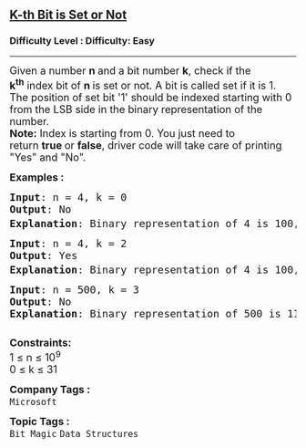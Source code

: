 <h2><a href="https://www.geeksforgeeks.org/problems/check-whether-k-th-bit-is-set-or-not-1587115620/0">K-th Bit is Set or Not</a></h2><h3>Difficulty Level : Difficulty: Easy</h3><hr><div class="problems_problem_content__Xm_eO"><p><span style="font-size: 18px;">Given a number&nbsp;<strong>n&nbsp;</strong>and a bit number&nbsp;<strong>k</strong>, check if the <strong>k<sup>th</sup></strong>&nbsp;index bit of&nbsp;<strong>n&nbsp;</strong>is set or not. A bit is called set if it is 1. The position of set bit '1' should be indexed starting with 0 from the LSB side in the binary representation of the number.</span><br><span style="font-size: 18px;"><strong>Note:</strong>&nbsp;Index is starting from 0. You just need to return&nbsp;<strong>true&nbsp;</strong>or&nbsp;<strong>false</strong>, driver code will take care of printing "Yes" and "No".</span></p>
<p><span style="font-size: 18px;"><strong>Examples :&nbsp;</strong></span></p>
<pre><span style="font-size: 18px;"><strong>Input</strong>: n = 4, k = 0
<strong>Output</strong>: No
<strong>Explanation</strong>: Binary representation of 4 is 100, in which 0<sup>th</sup> index bit from LSB is not set. So, return false.</span></pre>
<pre><span style="font-size: 18px;"><strong>Input</strong>: n = 4, k = 2
<strong>Output</strong>: Yes
<strong>Explanation</strong>: Binary representation of 4 is 100, in which 2<sup>nd</sup> index bit from LSB is set. So, return true.</span></pre>
<pre><span style="font-size: 18px;"><strong>Input</strong>: n = 500, k = 3
<strong>Output</strong>: No
<strong>Explanation</strong>: Binary representation of 500 is 111110100, in which 3rd index bit from LSB is not set. So, return false.</span><br><br></pre>
<p><span style="font-size: 18px;"><strong>Constraints:</strong><br>1 ≤ n ≤ 10<sup>9</sup><br>0 ≤ k ≤ 31</span></p></div><p><span style=font-size:18px><strong>Company Tags : </strong><br><code>Microsoft</code>&nbsp;<br><p><span style=font-size:18px><strong>Topic Tags : </strong><br><code>Bit Magic</code>&nbsp;<code>Data Structures</code>&nbsp;